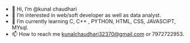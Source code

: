 - 👋 Hi, I’m @kunal chaudhari
- 👀 I’m interested in web/soft developer as well as data analyst.
- 🌱 I’m currently learning C, C++ , PYTHON, HTML, CSS, JAVASCIPT, MYsql. 
- 📫 How to reach me kunalchaudhari32370@gmail.com or 7972722953.

<!---
kckingpc/kckingpc is a ✨ special ✨ repository because its `README.md` (this file) appears on your GitHub profile.
You can click the Preview link to take a look at your changes.
--->
